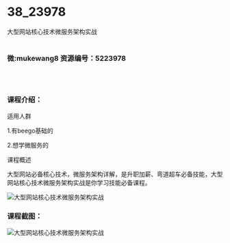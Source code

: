 # 38_23978
大型网站核心技术微服务架构实战
<br/></br>
<h3>微:mukewang8 资源编号：5223978</h3>
<br/></br>
<h3>课程介绍：</h3>
<p>适用人群</p>
<p>1.有beego基础的</p>
<p>2.想学微服务的</p>
<p>课程概述</p>
<p>大型网站必备核心技术，<a title="查看与 微服务架构 相关的文章" target="_blank">微服务架构</a>详解，是升职加薪、弯道超车必备技能，大型网站核心技术<a title="查看与 微服务架构 相关的文章" target="_blank">微服务架构</a>实战是你学习技能必备课程。</p>
<p><img src="https://www.ko996.com/wp-content/uploads/img/2022/05/1-9-300x179.png" alt="大型网站核心技术微服务架构实战"></p>
<div class="info-desc">
<h3>课程截图：</h3>
<p><img src="https://www.ko996.com/wp-content/uploads/img/2022/05/2-7.png" alt="大型网站核心技术微服务架构实战"></p>


			
</div>
